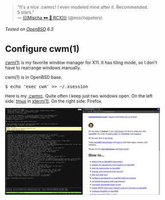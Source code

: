 > "It's a nice .cwmrc! I even modeled mine after it. Recommended.
5&nbsp;stars."<br>&mdash;
[(((Mischa &#x1F576; &#x1F421; RCX)))](https://twitter.com/mischapeters/status/987004963682430976 "19 Apr 2018")
(@mischapeters)

_Tested on [OpenBSD](/openbsd/) 6.3_

# Configure cwm(1)  

[cwm(1)](http://man.openbsd.org/cwm.1) is my favorite window manager
for X11. It has tiling mode, so I don't have to rearrange windows
manually. 

cwm(1) is in OpenBSD base.

<pre>
$ echo 'exec cwm' >> ~/.xsession
</pre> 

Here is my [.cwmrc](/openbsd/cwmrc). Quite often I keep just two
windows open. On the left side: [tmux](/tmux.html) in
[xterm(1)](http://man.openbsd.org/xterm.1). On the right side:
Firefox.

[![desktop](desktop.jpeg)](desktop.png)
